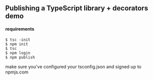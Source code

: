 ## Publishing a TypeScript library + decorators demo

#### requirements
```shell script
$ tsc -init
$ npm init
$ tsc
$ npm login
$ npm publish
```

make sure you've configured your tsconfig.json and signed up to npmjs.com
